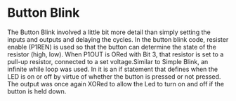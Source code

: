 # Button Blink
The Button Blink involved a little bit more detail than simply setting the inputs and outputs and delaying the cycles. In the button blink code, resister enable (P1REN) is used so that the button can determine the state of the resistor (high, low). When P1OUT is ORed with Bit 3, that resistor is set to a pull-up resistor, connected to a set voltage.Similar to Simple Blink, an infinite while loop was used. In it is an if statement that defines when the LED is on or off by virtue of whether the button is pressed or not pressed. The output was once again XORed to allow the Led to turn on and off if the button is held down.
